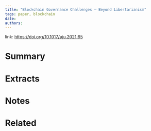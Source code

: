 ```yaml
---
title: "Blockchain Governance Challenges — Beyond Libertarianism"
tags: paper, blockchain
date:
authors:
---
```


link: https://doi.org/10.1017/aju.2021.65

# Summary

# Extracts

# Notes

# Related
